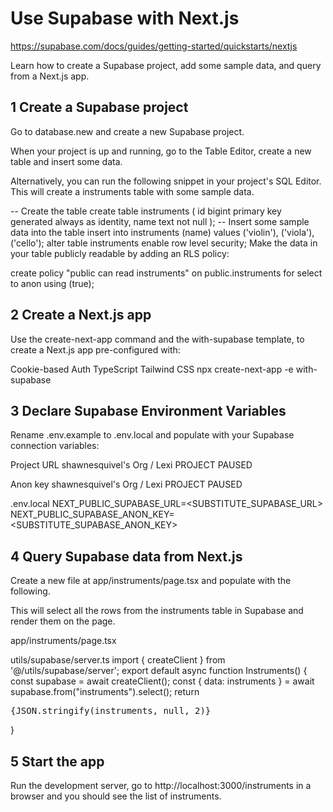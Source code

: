 # Use Supabase with Next.js
https://supabase.com/docs/guides/getting-started/quickstarts/nextjs


Learn how to create a Supabase project, add some sample data, and query from a Next.js app.

## 1 Create a Supabase project
Go to database.new and create a new Supabase project.

When your project is up and running, go to the Table Editor, create a new table and insert some data.

Alternatively, you can run the following snippet in your project's SQL Editor. This will create a instruments table with some sample data.

-- Create the table
create table instruments (
  id bigint primary key generated always as identity,
  name text not null
);
-- Insert some sample data into the table
insert into instruments (name)
values
  ('violin'),
  ('viola'),
  ('cello');
alter table instruments enable row level security;
Make the data in your table publicly readable by adding an RLS policy:

create policy "public can read instruments"
on public.instruments
for select to anon
using (true);


## 2 Create a Next.js app
Use the create-next-app command and the with-supabase template, to create a Next.js app pre-configured with:

Cookie-based Auth
TypeScript
Tailwind CSS
npx create-next-app -e with-supabase
## 3 Declare Supabase Environment Variables
Rename .env.example to .env.local and populate with your Supabase connection variables:

Project URL
shawnesquivel's Org / Lexi
PROJECT PAUSED

Anon key
shawnesquivel's Org / Lexi
PROJECT PAUSED


.env.local
NEXT_PUBLIC_SUPABASE_URL=<SUBSTITUTE_SUPABASE_URL>
NEXT_PUBLIC_SUPABASE_ANON_KEY=<SUBSTITUTE_SUPABASE_ANON_KEY>

## 4 Query Supabase data from Next.js
Create a new file at app/instruments/page.tsx and populate with the following.

This will select all the rows from the instruments table in Supabase and render them on the page.


app/instruments/page.tsx

utils/supabase/server.ts
import { createClient } from '@/utils/supabase/server';
export default async function Instruments() {
  const supabase = await createClient();
  const { data: instruments } = await supabase.from("instruments").select();
  return <pre>{JSON.stringify(instruments, null, 2)}</pre>
}

## 5 Start the app
Run the development server, go to http://localhost:3000/instruments in a browser and you should see the list of instruments.